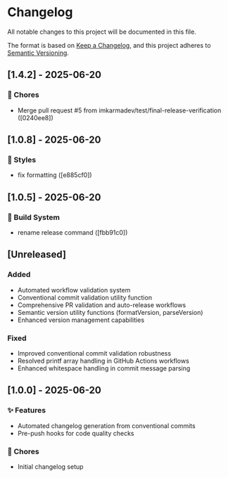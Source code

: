 # Changelog

All notable changes to this project will be documented in this file.

The format is based on [Keep a Changelog](https://keepachangelog.com/en/1.0.0/),
and this project adheres to [Semantic Versioning](https://semver.org/spec/v2.0.0.html).

## [1.4.2] - 2025-06-20

### 🔧 Chores

- Merge pull request #5 from imkarmadev/test/final-release-verification ([0240ee8])

## [1.0.8] - 2025-06-20

### 💄 Styles

- fix formatting ([e885cf0])

## [1.0.5] - 2025-06-20

### 👷 Build System

- rename release command ([fbb91c0])

## [Unreleased]

### Added

- Automated workflow validation system
- Conventional commit validation utility function
- Comprehensive PR validation and auto-release workflows
- Semantic version utility functions (formatVersion, parseVersion)
- Enhanced version management capabilities

### Fixed

- Improved conventional commit validation robustness
- Resolved printf array handling in GitHub Actions workflows
- Enhanced whitespace handling in commit message parsing

## [1.0.0] - 2025-06-20

### ✨ Features

- Automated changelog generation from conventional commits
- Pre-push hooks for code quality checks

### 🔧 Chores

- Initial changelog setup
